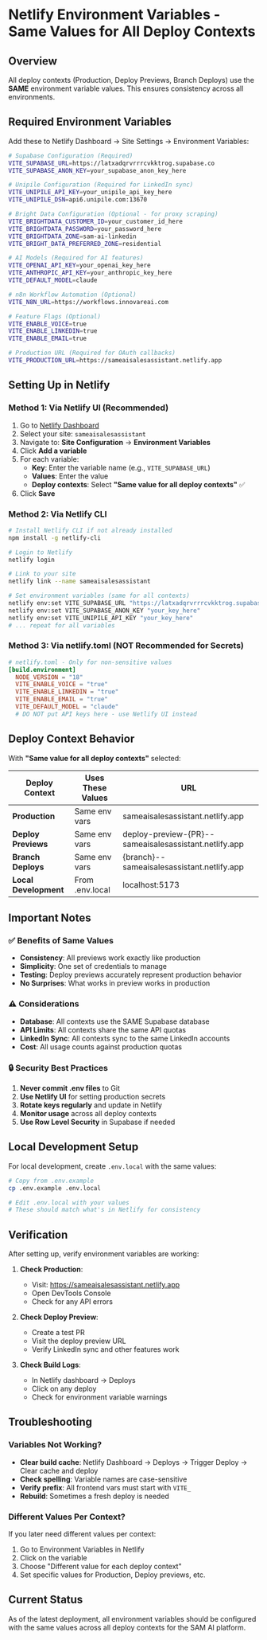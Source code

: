 # Netlify Environment Variables - Same Values for All Deploy Contexts

## Overview
All deploy contexts (Production, Deploy Previews, Branch Deploys) use the **SAME** environment variable values. This ensures consistency across all environments.

## Required Environment Variables

Add these to Netlify Dashboard → Site Settings → Environment Variables:

```bash
# Supabase Configuration (Required)
VITE_SUPABASE_URL=https://latxadqrvrrrcvkktrog.supabase.co
VITE_SUPABASE_ANON_KEY=your_supabase_anon_key_here

# Unipile Configuration (Required for LinkedIn sync)
VITE_UNIPILE_API_KEY=your_unipile_api_key_here
VITE_UNIPILE_DSN=api6.unipile.com:13670

# Bright Data Configuration (Optional - for proxy scraping)
VITE_BRIGHTDATA_CUSTOMER_ID=your_customer_id_here
VITE_BRIGHTDATA_PASSWORD=your_password_here
VITE_BRIGHTDATA_ZONE=sam-ai-linkedin
VITE_BRIGHT_DATA_PREFERRED_ZONE=residential

# AI Models (Required for AI features)
VITE_OPENAI_API_KEY=your_openai_key_here
VITE_ANTHROPIC_API_KEY=your_anthropic_key_here
VITE_DEFAULT_MODEL=claude

# n8n Workflow Automation (Optional)
VITE_N8N_URL=https://workflows.innovareai.com

# Feature Flags (Optional)
VITE_ENABLE_VOICE=true
VITE_ENABLE_LINKEDIN=true
VITE_ENABLE_EMAIL=true

# Production URL (Required for OAuth callbacks)
VITE_PRODUCTION_URL=https://sameaisalesassistant.netlify.app
```

## Setting Up in Netlify

### Method 1: Via Netlify UI (Recommended)
1. Go to [Netlify Dashboard](https://app.netlify.com)
2. Select your site: `sameaisalesassistant`
3. Navigate to: **Site Configuration** → **Environment Variables**
4. Click **Add a variable**
5. For each variable:
   - **Key**: Enter the variable name (e.g., `VITE_SUPABASE_URL`)
   - **Values**: Enter the value
   - **Deploy contexts**: Select **"Same value for all deploy contexts"** ✅
6. Click **Save**

### Method 2: Via Netlify CLI
```bash
# Install Netlify CLI if not already installed
npm install -g netlify-cli

# Login to Netlify
netlify login

# Link to your site
netlify link --name sameaisalesassistant

# Set environment variables (same for all contexts)
netlify env:set VITE_SUPABASE_URL "https://latxadqrvrrrcvkktrog.supabase.co"
netlify env:set VITE_SUPABASE_ANON_KEY "your_key_here"
netlify env:set VITE_UNIPILE_API_KEY "your_key_here"
# ... repeat for all variables
```

### Method 3: Via netlify.toml (NOT Recommended for Secrets)
```toml
# netlify.toml - Only for non-sensitive values
[build.environment]
  NODE_VERSION = "18"
  VITE_ENABLE_VOICE = "true"
  VITE_ENABLE_LINKEDIN = "true"
  VITE_ENABLE_EMAIL = "true"
  VITE_DEFAULT_MODEL = "claude"
  # DO NOT put API keys here - use Netlify UI instead
```

## Deploy Context Behavior

With **"Same value for all deploy contexts"** selected:

| Deploy Context | Uses These Values | URL |
|---------------|------------------|-----|
| **Production** | Same env vars | sameaisalesassistant.netlify.app |
| **Deploy Previews** | Same env vars | deploy-preview-{PR}--sameaisalesassistant.netlify.app |
| **Branch Deploys** | Same env vars | {branch}--sameaisalesassistant.netlify.app |
| **Local Development** | From .env.local | localhost:5173 |

## Important Notes

### ✅ Benefits of Same Values
- **Consistency**: All previews work exactly like production
- **Simplicity**: One set of credentials to manage
- **Testing**: Deploy previews accurately represent production behavior
- **No Surprises**: What works in preview works in production

### ⚠️ Considerations
- **Database**: All contexts use the SAME Supabase database
- **API Limits**: All contexts share the same API quotas
- **LinkedIn Sync**: All contexts sync to the same LinkedIn accounts
- **Cost**: All usage counts against production quotas

### 🔒 Security Best Practices
1. **Never commit .env files** to Git
2. **Use Netlify UI** for setting production secrets
3. **Rotate keys regularly** and update in Netlify
4. **Monitor usage** across all deploy contexts
5. **Use Row Level Security** in Supabase if needed

## Local Development Setup

For local development, create `.env.local` with the same values:

```bash
# Copy from .env.example
cp .env.example .env.local

# Edit .env.local with your values
# These should match what's in Netlify for consistency
```

## Verification

After setting up, verify environment variables are working:

1. **Check Production**: 
   - Visit: https://sameaisalesassistant.netlify.app
   - Open DevTools Console
   - Check for any API errors

2. **Check Deploy Preview**:
   - Create a test PR
   - Visit the deploy preview URL
   - Verify LinkedIn sync and other features work

3. **Check Build Logs**:
   - In Netlify dashboard → Deploys
   - Click on any deploy
   - Check for environment variable warnings

## Troubleshooting

### Variables Not Working?
- **Clear build cache**: Netlify Dashboard → Deploys → Trigger Deploy → Clear cache and deploy
- **Check spelling**: Variable names are case-sensitive
- **Verify prefix**: All frontend vars must start with `VITE_`
- **Rebuild**: Sometimes a fresh deploy is needed

### Different Values Per Context?
If you later need different values per context:
1. Go to Environment Variables in Netlify
2. Click on the variable
3. Choose "Different value for each deploy context"
4. Set specific values for Production, Deploy previews, etc.

## Current Status
As of the latest deployment, all environment variables should be configured with the same values across all deploy contexts for the SAM AI platform.